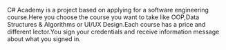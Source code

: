 C# Academy is a project based on applying for a software engineering course.Here you choose the course you want to take like OOP,Data Structures & Algorithms or UI/UX Design.Each course has a price and different lector.You sign your credentials and receive information message about what you signed in.
